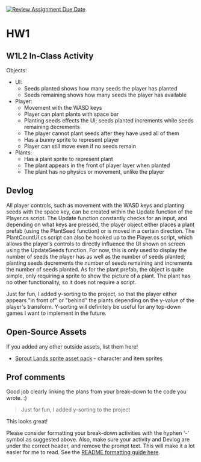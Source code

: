 [![Review Assignment Due Date](https://classroom.github.com/assets/deadline-readme-button-22041afd0340ce965d47ae6ef1cefeee28c7c493a6346c4f15d667ab976d596c.svg)](https://classroom.github.com/a/MjLLqDcN)
# HW1
## W1L2 In-Class Activity
Objects:
- UI:
	- Seeds planted shows how many seeds the player has planted
	- Seeds remaining shows how many seeds the player has available
- Player:
	- Movement with the WASD keys
	- Player can plant plants with space bar
	- Planting seeds effects the UI; seeds planted increments while seeds remaining decrements
	- The player cannot plant seeds after they have used all of them
	- Has a bunny sprite to represent player
	- Player can still move even if no seeds remain
- Plants:
	- Has a plant sprite to represent plant
	- The plant appears in the front of player layer when planted 
	- The plant has no physics or movement, unlike the player

## Devlog
All player controls, such as movement with the WASD keys and planting seeds with the space key, can be created within the Update function of the Player.cs script. The Update function constantly checks for an input, and depending on what keys are pressed, the player object either places a plant prefab (using the PlantSeed function) or is moved in a certain direction. The PlantCountUI.cs script can also be hooked up to the Player.cs script, which allows the player's controls to directly influence the UI shown on screen using the UpdateSeeds function. For now, this is only used to display the number of seeds the player has as well as the number of seeds planted; planting seeds decrements the number of seeds remaining and increments the number of seeds planted. As for the plant prefab, the object is quite simple, only requiring a sprite to show the picture of a plant. The plant has no other functionality, so it does not require a script. 

Just for fun, I added y-sorting to the project, so that the player either appears "in front of" or "behind" the plants depending on the y-value of the player's transform. Y-sorting will definitely be useful for any top-down games I want to implement in the future.

## Open-Source Assets
If you added any other outside assets, list them here!
- [Sprout Lands sprite asset pack](https://cupnooble.itch.io/sprout-lands-asset-pack) - character and item sprites


## Prof comments
Good job clearly linking the plans from your break-down to the code you wrote. :)

> Just for fun, I added y-sorting to the project

This looks great!

Please consider formatting your break-down activities with the hyphen '-' symbol as suggested above. Also, make sure your activity and Devlog are under the correct header, and remove the prompt text. This will make it a lot easier for me to read. See the [README formatting guide here](https://docs.github.com/en/get-started/writing-on-github/getting-started-with-writing-and-formatting-on-github/basic-writing-and-formatting-syntax).
